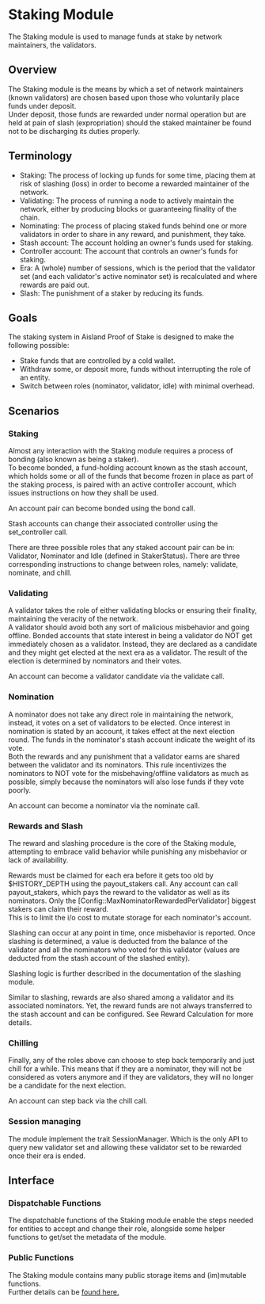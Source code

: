 # Staking Module  

The Staking module is used to manage funds at stake by network maintainers, the validators.  

## Overview  

The Staking module is the means by which a set of network maintainers (known validators) are chosen based upon those who voluntarily place funds under deposit.   
Under deposit, those funds are rewarded under normal operation but are held at pain of slash (expropriation) should the staked maintainer be found not to be discharging its duties properly.  

## Terminology  

- Staking: The process of locking up funds for some time, placing them at risk of slashing (loss) in order to become a rewarded maintainer of the network.  
- Validating: The process of running a node to actively maintain the network, either by producing blocks or guaranteeing finality of the chain.  
- Nominating: The process of placing staked funds behind one or more validators in order to share in any reward, and punishment, they take. 
- Stash account: The account holding an owner's funds used for staking.  
- Controller account: The account that controls an owner's funds for staking.  
- Era: A (whole) number of sessions, which is the period that the validator set (and each validator's active nominator set) is recalculated and where rewards are paid out.   
- Slash: The punishment of a staker by reducing its funds.  

## Goals  

The staking system in Aisland Proof of Stake is designed to make the following possible:

- Stake funds that are controlled by a cold wallet.  
- Withdraw some, or deposit more, funds without interrupting the role of an entity.  
- Switch between roles (nominator, validator, idle) with minimal overhead.  

## Scenarios  

### Staking  

Almost any interaction with the Staking module requires a process of bonding (also known as being a staker).   
To become bonded, a fund-holding account known as the stash account, which holds some or all of the funds that become frozen in place as part of the staking process, is paired with an active controller account, which issues instructions on how they shall be used.  
  
An account pair can become bonded using the bond call.  
  
Stash accounts can change their associated controller using the set_controller call.  

There are three possible roles that any staked account pair can be in: Validator, Nominator and Idle (defined in StakerStatus). There are three corresponding instructions to change between roles, namely: validate, nominate, and chill.  

### Validating

A validator takes the role of either validating blocks or ensuring their finality, maintaining the veracity of the network.  
A validator should avoid both any sort of malicious misbehavior and going offline. Bonded accounts that state interest in being a validator do NOT get immediately chosen as a validator. Instead, they are declared as a candidate and they might get elected at the next era as a validator. The result of the election is determined by nominators and their votes.  
  
An account can become a validator candidate via the validate call.  
  
### Nomination  

A nominator does not take any direct role in maintaining the network, instead, it votes on a set of validators to be elected. Once interest in nomination is stated by an account, it takes effect at the next election round. The funds in the nominator's stash account indicate the weight of its vote.  
Both the rewards and any punishment that a validator earns are shared between the validator and its nominators. This rule incentivizes the nominators to NOT vote for the misbehaving/offline validators as much as possible, simply because the nominators will also lose funds if they vote poorly.  
  
An account can become a nominator via the nominate call.  
  
### Rewards and Slash  

The reward and slashing procedure is the core of the Staking module, attempting to embrace valid behavior while punishing any misbehavior or lack of availability.  

Rewards must be claimed for each era before it gets too old by $HISTORY_DEPTH using the payout_stakers call. 
Any account can call payout_stakers, which pays the reward to the validator as well as its nominators. Only the [Config::MaxNominatorRewardedPerValidator] biggest stakers can claim their reward.  
This is to limit the i/o cost to mutate storage for each nominator's account.  
  
Slashing can occur at any point in time, once misbehavior is reported. Once slashing is determined, a value is deducted from the balance of the validator and all the nominators who voted for this validator (values are deducted from the stash account of the slashed entity).  
  
Slashing logic is further described in the documentation of the slashing module.  
  
Similar to slashing, rewards are also shared among a validator and its associated nominators. Yet, the reward funds are not always transferred to the stash account and can be configured. See Reward Calculation for more details.  
  
### Chilling  

Finally, any of the roles above can choose to step back temporarily and just chill for a while. This means that if they are a nominator, they will not be considered as voters anymore and if they are validators, they will no longer be a candidate for the next election.  
  
An account can step back via the chill call.  
  
### Session managing  
  
The module implement the trait SessionManager. Which is the only API to query new validator set and allowing these validator set to be rewarded once their era is ended.  
  
## Interface  

### Dispatchable Functions  

The dispatchable functions of the Staking module enable the steps needed for entities to accept and change their role, alongside some helper functions to get/set the metadata of the module.

### Public Functions  

The Staking module contains many public storage items and (im)mutable functions.  
Further details can be [found here.](https://docs.rs/pallet-staking/3.0.0/pallet_staking/)  